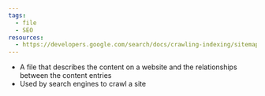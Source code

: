 ```yaml
---
tags:
  - file
  - SEO
resources:
  - https://developers.google.com/search/docs/crawling-indexing/sitemaps/overview
---
```

- A file that describes the content on a website and the relationships between the content entries
- Used by search engines to crawl a site
